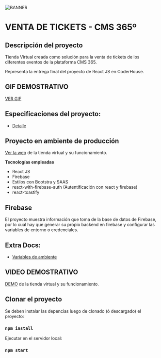 ![BANNER](https://tiendacms365.srojasweb.dev/images/365.png)

# VENTA DE TICKETS - CMS 365º

## Descripción del proyecto

Tienda Virtual creada como solución para la venta de tickets de los diferentes eventos de la plataforma CMS 365.

Representa la entrega final del proyecto de React JS en CoderHouse.

## GIF DEMOSTRATIVO

[VER GIF](https://tiendacms365.srojasweb.dev/recursos/entrega_final.gif)

## Especificaciones del proyecto:
- [Detalle](docs/especificaciones.md)

## Proyecto en ambiente de producción
[Ver la web](https://tiendacms365.srojasweb.dev/) de la tienda virtual y su funcionamiento.


**Tecnologías empleadas**

- React JS
- Firebase
- Estilos con Bootstra y SAAS
- react-with-firebase-auth (Autentificación con react y firebase)
- react-toastify

## Firebase

El proyecto muestra información que toma de la base de datos de Firebase, por lo cual hay que generar su propio backend en firebase y configurar las variables de entorno o credenciales.

## Extra Docs:
- [Variables de ambiente](docs/ambiente.md)

## VIDEO DEMOSTRATIVO
[DEMO](https://youtu.be/IaXNxkGZEo0) de la tienda virtual y su funcionamiento.

## Clonar el proyecto

Se deben instalar las depencias luego de clonado (ó descargado) el proyecto:

### `npm install`

Ejecutar en el servidor local:

### `npm start`


